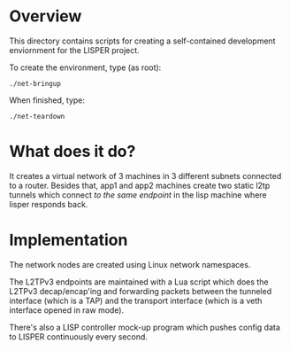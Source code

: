 # Overview

This directory contains scripts for creating a self-contained
development enviornment for the LISPER project.

To create the environment, type (as root):

    ./net-bringup

When finished, type:

    ./net-teardown

# What does it do?

It creates a virtual network of 3 machines in 3 different subnets
connected to a router. Besides that, app1 and app2 machines create
two static l2tp tunnels which connect _to the same endpoint_ in the
lisp machine where lisper responds back.

# Implementation

The network nodes are created using Linux network namespaces.

The L2TPv3 endpoints are maintained with a Lua script which
does the L2TPv3 decap/encap'ing and forwarding packets between
the tunneled interface (which is a TAP) and the transport
interface (which is a veth interface opened in raw mode).

There's also a LISP controller mock-up program which pushes
config data to LISPER continuously every second.
